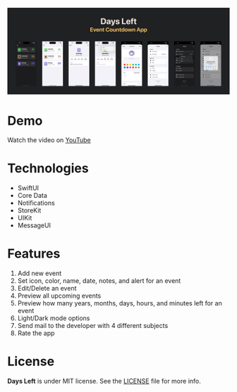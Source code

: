 ![Days Left Banner](DaysLeftBanner.jpg)

# Demo
Watch the video on [YouTube](https://youtu.be/DUaoKldu-jY)

# Technologies
- SwiftUI
- Core Data
- Notifications
- StoreKit
- UIKit
- MessageUI

# Features
1. Add new event
2. Set icon, color, name, date, notes, and alert for an event
3. Edit/Delete an event
4. Preview all upcoming events
5. Preview how many years, months, days, hours, and minutes left for an event
6. Light/Dark mode options
7. Send mail to the developer with 4 different subjects
8. Rate the app

# License
**Days Left** is under MIT license. See the [LICENSE](LICENSE) file for more info.
